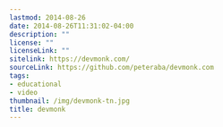 ```yaml
---
lastmod: 2014-08-26
date: 2014-08-26T11:31:02-04:00
description: ""
license: ""
licenseLink: ""
sitelink: https://devmonk.com/
sourceLink: https://github.com/peteraba/devmonk.com
tags:
- educational
- video
thumbnail: /img/devmonk-tn.jpg
title: devmonk
---
```


